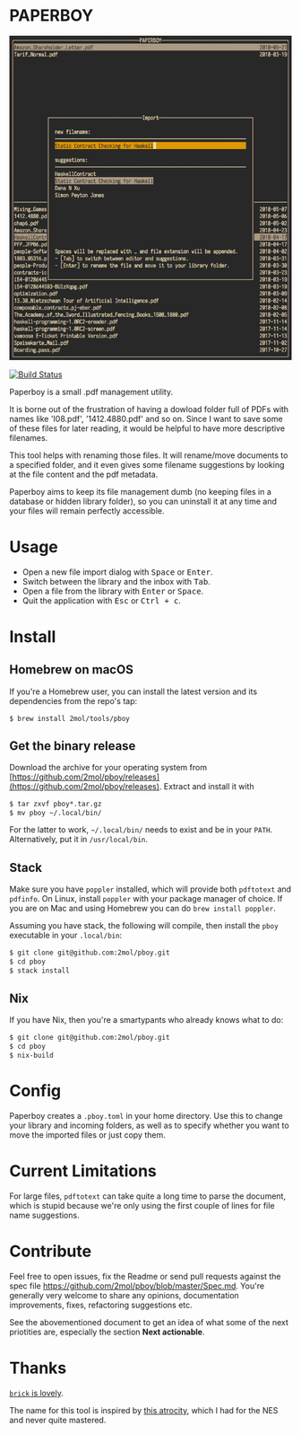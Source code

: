 # PAPERBOY

![import screen](https://raw.githubusercontent.com/2mol/pboy/master/doc/import.png)

[![Build Status](https://travis-ci.org/2mol/pboy.svg?branch=master)](https://travis-ci.org/2mol/pboy)

Paperboy is a small .pdf management utility.

It is borne out of the frustration of having a dowload folder full of PDFs with names like 'I08.pdf', '1412.4880.pdf' and so on. Since I want to save some of these files for later reading, it would be helpful to have more descriptive filenames.

This tool helps with renaming those files. It will rename/move documents to a specified folder, and it even gives some filename suggestions by looking at the file content and the pdf metadata.

Paperboy aims to keep its file management dumb (no keeping files in a database or hidden library folder), so you can uninstall it at any time and your files will remain perfectly accessible.

# Usage

- Open a new file import dialog with <kbd>Space</kbd> or <kbd>Enter</kbd>.
- Switch between the library and the inbox with <kbd>Tab</kbd>.
- Open a file from the library with <kbd>Enter</kbd> or <kbd>Space</kbd>.
- Quit the application with <kbd>Esc</kbd> or <kbd>Ctrl + c</kbd>.

# Install

## Homebrew on macOS

If you're a Homebrew user, you can install the latest version and its dependencies from the repo's tap:

```
$ brew install 2mol/tools/pboy
```

## Get the binary release

Download the archive for your operating system from [https://github.com/2mol/pboy/releases](https://github.com/2mol/pboy/releases). Extract and install it with

```
$ tar zxvf pboy*.tar.gz
$ mv pboy ~/.local/bin/
```

For the latter to work, `~/.local/bin/` needs to exist and be in your `PATH`. Alternatively, put it in `/usr/local/bin`.

## Stack

Make sure you have `poppler` installed, which will provide both `pdftotext` and `pdfinfo`. On Linux, install `poppler` with your package manager of choice. If you are on Mac and using Homebrew you can do `brew install poppler`.

Assuming you have stack, the following will compile, then install the `pboy` executable in your `.local/bin`:

```
$ git clone git@github.com:2mol/pboy.git
$ cd pboy
$ stack install
```

## Nix

If you have Nix, then you're a smartypants who already knows what to do:

```
$ git clone git@github.com:2mol/pboy.git
$ cd pboy
$ nix-build
```

# Config

Paperboy creates a `.pboy.toml` in your home directory. Use this to change your library and incoming folders, as well as to specify whether you want to move the imported files or just copy them.

# Current Limitations

For large files, `pdftotext` can take quite a long time to parse the document, which is stupid because we're only using the first couple of lines for file name suggestions.

# Contribute

Feel free to open issues, fix the Readme or send pull requests against the spec file https://github.com/2mol/pboy/blob/master/Spec.md. You're generally very welcome to share any opinions, documentation improvements, fixes, refactoring suggestions etc.

See the abovementioned document to get an idea of what some of the next priotities are, especially the section **Next actionable**.

# Thanks

[`brick` is lovely](https://github.com/jtdaugherty/brick/).

The name for this tool is inspired by [this atrocity](https://en.wikipedia.org/wiki/Paperboy_(video_game)), which I had for the NES and never quite mastered.

